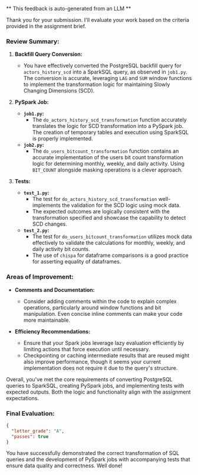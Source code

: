 ** This feedback is auto-generated from an LLM **



Thank you for your submission. I'll evaluate your work based on the criteria provided in the assignment brief.

### Review Summary:

1. **Backfill Query Conversion:**
   - You have effectively converted the PostgreSQL backfill query for `actors_history_scd` into a SparkSQL query, as observed in `job1.py`. The conversion is accurate, leveraging `LAG` and `SUM` window functions to implement the transformation logic for maintaining Slowly Changing Dimensions (SCD).

2. **PySpark Job:**
   - **`job1.py`:** 
     - The `do_actors_history_scd_transformation` function accurately translates the logic for SCD transformation into a PySpark job. The creation of temporary tables and execution using SparkSQL is properly implemented.
   - **`job2.py`:**
     - The `do_users_bitcount_transformation` function contains an accurate implementation of the users bit count transformation logic for determining monthly, weekly, and daily activity. Using `BIT_COUNT` alongside masking operations is a clever approach.

3. **Tests:**
   - **`test_1.py`:**
     - The test for `do_actors_history_scd_transformation` well-implements the validation for the SCD logic using mock data. 
     - The expected outcomes are logically consistent with the transformation specified and showcase the capability to detect SCD changes.
   - **`test_2.py`:**
     - The test for `do_users_bitcount_transformation` utilizes mock data effectively to validate the calculations for monthly, weekly, and daily activity bit counts.
     - The use of `chispa` for dataframe comparisons is a good practice for asserting equality of dataframes.

### Areas of Improvement:

- **Comments and Documentation:**
  - Consider adding comments within the code to explain complex operations, particularly around window functions and bit manipulation. Even concise inline comments can make your code more maintainable.
  
- **Efficiency Recommendations:**
  - Ensure that your Spark jobs leverage lazy evaluation efficiently by limiting actions that force execution until necessary. 
  - Checkpointing or caching intermediate results that are reused might also improve performance, though it seems your current implementation does not require it due to the query's structure.

Overall, you've met the core requirements of converting PostgreSQL queries to SparkSQL, creating PySpark jobs, and implementing tests with expected outputs. Both the logic and functionality align with the assignment expectations.

### Final Evaluation:

```json
{
  "letter_grade": "A",
  "passes": true
}
```

You have successfully demonstrated the correct transformation of SQL queries and the development of PySpark jobs with accompanying tests that ensure data quality and correctness. Well done!